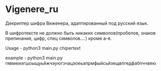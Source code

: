 # Vigenere_ru
Декриптер шифра Виженера, адаптированный под русский язык.

В шифротексте не должно быть никаких символов(пробелов, знаков препинания, цифр, спец символов....) кроме а-я.

Usage - python3 main.py chipertext

example - python3 main.py гявмеиэгшоыщуьйжчэуюгзчацэоеьапрмфыйсьйзещвпгедфабпччвяю

